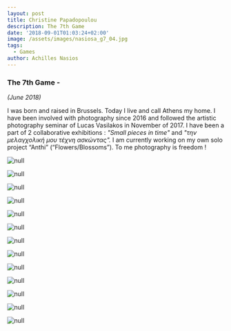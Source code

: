 ```yaml
---
layout: post
title: Christine Papadopoulou
description: The 7th Game
date: '2018-09-01T01:03:24+02:00'
image: /assets/images/nasiosa_g7_04.jpg
tags:
  - Games
author: Achilles Nasios
---
```

### The 7th Game -

_(June 2018)_

I was born and raised in Brussels. Today I live and call Athens my home. I have been involved with photography since 2016 and followed the artistic photography seminar of Lucas Vasilakos in November of 2017. I have been a part of 2 collaborative exhibitions : 
_"Small pieces in time"_ and _"την μελαγχολική μου τέχνη ασκώντας"._
I am currently working on my own solo project “Anthi” (“Flowers/Blossoms”). To me photography is freedom !

![null](/assets/images/papadopoulouch_g7_01.jpg)

![null](/assets/images/papadopoulouch_g7_02.jpg)

![null](/assets/images/papadopoulouch_g7_03.jpg)

![null](/assets/images/papadopoulouch_g7_04.jpg)

![null](/assets/images/papadopoulouch_g7_05.jpg)

![null](/assets/images/papadopoulouch_g7_06.jpg)

![null](/assets/images/papadopoulouch_g7_08.jpg)

![null](/assets/images/papadopoulouch_g7_07.jpg)

![null](/assets/images/papadopoulouch_g7_08.jpg)

![null](/assets/images/papadopoulouch_g7_09.jpg)

![null](/assets/images/papadopoulouch_g7_10.jpg)

![null](/assets/images/papadopoulouch_g7_11.jpg)

![null](/assets/images/papadopoulouch_g7_12.jpg)
